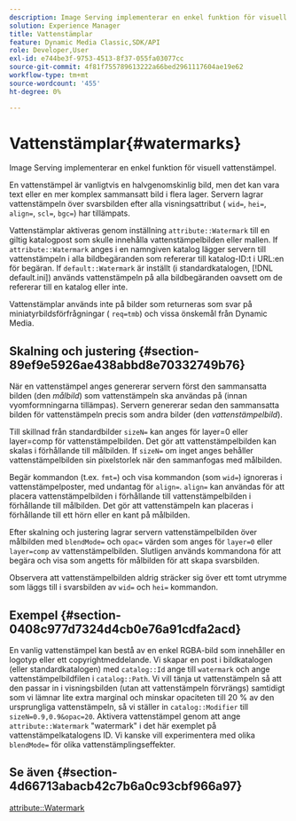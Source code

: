 ```yaml
---
description: Image Serving implementerar en enkel funktion för visuell vattenstämpel.
solution: Experience Manager
title: Vattenstämplar
feature: Dynamic Media Classic,SDK/API
role: Developer,User
exl-id: e744be3f-9753-4513-8f37-055fa03077cc
source-git-commit: 4f81f755789613222a66bed2961117604ae19e62
workflow-type: tm+mt
source-wordcount: '455'
ht-degree: 0%

---
```


# Vattenstämplar{#watermarks}

Image Serving implementerar en enkel funktion för visuell vattenstämpel.

En vattenstämpel är vanligtvis en halvgenomskinlig bild, men det kan vara text eller en mer komplex sammansatt bild i flera lager. Servern lagrar vattenstämpeln över svarsbilden efter alla visningsattribut ( `wid=`, `hei=`, `align=`, `scl=`, `bgc=`) har tillämpats.

Vattenstämplar aktiveras genom inställning `attribute::Watermark` till en giltig katalogpost som skulle innehålla vattenstämpelbilden eller mallen. If `attribute::Watermark` anges i en namngiven katalog lägger servern till vattenstämpeln i alla bildbegäranden som refererar till katalog-ID:t i URL:en för begäran. If `default::Watermark` är inställt (i standardkatalogen, [!DNL default.ini]) används vattenstämpeln på alla bildbegäranden oavsett om de refererar till en katalog eller inte.

Vattenstämplar används inte på bilder som returneras som svar på miniatyrbildsförfrågningar ( `req=tmb`) och vissa önskemål från Dynamic Media.

## Skalning och justering {#section-89ef9e5926ae438abbd8e70332749b76}

När en vattenstämpel anges genererar servern först den sammansatta bilden (den *målbild*) som vattenstämpeln ska användas på (innan vyomformningarna tillämpas). Servern genererar sedan den sammansatta bilden för vattenstämpeln precis som andra bilder (den *vattenstämpelbild*).

Till skillnad från standardbilder `sizeN=` kan anges för layer=0 eller layer=comp för vattenstämpelbilden. Det gör att vattenstämpelbilden kan skalas i förhållande till målbilden. If `sizeN=` om inget anges behåller vattenstämpelbilden sin pixelstorlek när den sammanfogas med målbilden.

Begär kommandon (t.ex. `fmt=`) och visa kommandon (som `wid=`) ignoreras i vattenstämpelposter, med undantag för `align=`. `align=` kan användas för att placera vattenstämpelbilden i förhållande till vattenstämpelbilden i förhållande till målbilden. Det gör att vattenstämpeln kan placeras i förhållande till ett hörn eller en kant på målbilden.

Efter skalning och justering lagrar servern vattenstämpelbilden över målbilden med `blendMode=` och `opac=` värden som anges för `layer=0` eller `layer=comp` av vattenstämpelbilden. Slutligen används kommandona för att begära och visa som angetts för målbilden för att skapa svarsbilden.

Observera att vattenstämpelbilden aldrig sträcker sig över ett tomt utrymme som läggs till i svarsbilden av `wid=` och `hei=` kommandon.

## Exempel {#section-0408c977d7324d4cb0e76a91cdfa2acd}

En vanlig vattenstämpel kan bestå av en enkel RGBA-bild som innehåller en logotyp eller ett copyrightmeddelande. Vi skapar en post i bildkatalogen (eller standardkatalogen) med `catalog::Id` ange till `watermark` och ange vattenstämpelbildfilen i `catalog::Path`. Vi vill tänja ut vattenstämpeln så att den passar in i visningsbilden (utan att vattenstämpeln förvrängs) samtidigt som vi lämnar lite extra marginal och minskar opaciteten till 20 % av den ursprungliga vattenstämpeln, så vi ställer in `catalog::Modifier` till `sizeN=0.9,0.9&opac=20`. Aktivera vattenstämpel genom att ange `attribute::Watermark` &quot;watermark&quot; i det här exemplet på vattenstämpelkatalogens ID. Vi kanske vill experimentera med olika `blendMode=` för olika vattenstämplingseffekter.

## Se även {#section-4d66713abacb42c7b6a0c93cbf966a97}

[attribute::Watermark](../../../../../is-api/image-catalog/image-serving-api-ref/c-image-catalog-reference/c-attributes-reference/r-watermark.md#reference-942b50acb2dd43a5ae498dc41ea9ac9b)
